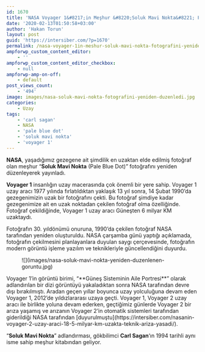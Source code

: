 ```yaml
---
id: 1670
title: 'NASA Voyager 1&#8217;in Meşhur &#8220;Soluk Mavi Nokta&#8221; Fotoğrafını Yeniden Oluşturdu'
date: '2020-02-13T01:50:58+03:00'
author: 'Hakan Torun'
layout: post
guid: 'https://intersiber.com/?p=1670'
permalink: /nasa-voyager-1in-meshur-soluk-mavi-nokta-fotografini-yeniden-olusturdu/
ampforwp_custom_content_editor:
    - ''
ampforwp_custom_content_editor_checkbox:
    - null
ampforwp-amp-on-off:
    - default
post_views_count:
    - '494'
image: images/nasa-soluk-mavi-nokta-fotografini-yeniden-duzenledi.jpg
categories:
    - Uzay
tags:
    - 'carl sagan'
    - NASA
    - 'pale blue dot'
    - 'soluk mavi nokta'
    - 'voyager 1'
---
```


**NASA**, yaşadığımız gezegene ait şimdilik en uzaktan elde edilmiş fotoğraf olan meşhur “**Soluk Mavi Nokta** (Pale Blue Dot)” fotoğrafını yeniden düzenleyerek yayınladı.

**Voyager 1** insanlığın uzay macerasında çok önemli bir yere sahip. Voyager 1 uzay aracı 1977 yılında fırlatıldıktan yaklaşık 13 yıl sonra, 14 Şubat 1990’da gezegenimizin uzak bir fotoğrafını çekti. Bu fotoğraf şimdiye kadar gezegenimize ait en uzak noktadan çekilen fotoğraf olma özelliğinde. Fotoğraf çekildiğinde, Voyager 1 uzay aracı Güneşten 6 milyar KM uzaktaydı.

Fotoğrafın 30. yıldönümü onuruna, 1990’da çekilen fotoğraf NASA tarafından yeniden oluşturuldu. NASA çarşamba günü yaptığı açıklamada, fotoğrafın çekilmesini planlayanlara duyulan saygı çerçevesinde, fotoğrafın modern görüntü işleme yazılım ve teknikleriyle güncellendiğini duyurdu.

<figure class="wp-block-image size-large">![](images/nasa-soluk-mavi-nokta-yeniden-duzenlenen-goruntu.jpg)</figure>Voyager 1’in görüntü birimi, “**Güneş Sisteminin Aile Portresi**” olarak adlandırılan bir dizi görüntüyü yakaladıktan sonra NASA tarafından devre dışı bırakılmıştı. Aradan geçen yıllar boyunca uzay yolculuğuna devam eden Voyager 1, 2012’de yıldızlararası uzaya geçti. Voyager 1, Voyager 2 uzay aracı ile birlikte yoluna devam ederken, geçtiğimiz günlerde Voyager 2 bir arıza yaşamış ve arızanın Voyager 2’in otomatik sistemleri tarafından giderildiği NASA tarafından [duyurulmuştu](https://intersiber.com/nasanin-voyager-2-uzay-araci-18-5-milyar-km-uzakta-teknik-ariza-yasadi/).

“**Soluk Mavi Nokta**” adlandırması, gökbilimci **Carl Sagan**‘ın 1994 tarihli aynı isme sahip meşhur kitabından geliyor.